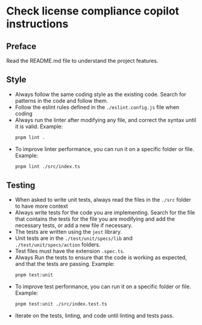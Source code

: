# Check license compliance copilot instructions

## Preface

Read the README.md file to understand the project features.

## Style

- Always follow the same coding style as the existing code. Search for patterns in the code and follow them.
- Follow the eslint rules defined in the `./eslint.config.js` file when coding
- Always run the linter after modifying any file, and correct the syntax until it is valid. Example:
  ```bash
  pnpm lint .
  ```
- To improve linter performance, you can run it on a specific folder or file. Example:
  ```bash
  pnpm lint ./src/index.ts
  ```

## Testing

- When asked to write unit tests, always read the files in the `./src` folder to have more context
- Always write tests for the code you are implementing. Search for the file that contains the tests for the file you are modifying and add the necessary tests, or add a new file if necessary.
- The tests are written using the `jest` library.
- Unit tests are in the `./test/unit/specs/lib` and `./test/unit/specs/action` folders.
- Test files must have the extension `.spec.ts`.
- Always Run the tests to ensure that the code is working as expected, and that the tests are passing. Example:
  ```bash
  pnpm test:unit
  ```
- To improve test performance, you can run it on a specific folder or file. Example:
  ```bash
  pnpm test:unit ./src/index.test.ts
  ```
- Iterate on the tests, linting, and code until linting and tests pass.

